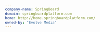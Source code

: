 ```yaml
---
company-name: SpringBoard
domain: springboardplatform.com
home: http://home.springboardplatform.com/
owned-by: "Evolve Media"
---
```





